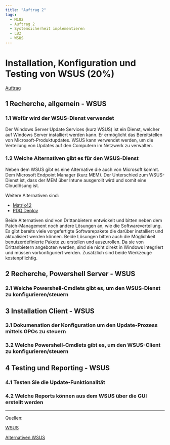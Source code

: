 ```yaml
---
title: "Auftrag 2"
tags:
  - M182
  - Auftrag 2
  - Systemsicherheit implementieren
  - LB2
  - WSUS
---
```


# Installation, Konfiguration und Testing von WSUS (20%)

[Auftrag](/data/m182/lb2/auftrag02.pdf)

## 1 Recherche, allgemein - WSUS

### 1.1 Wofür wird der WSUS-Dienst verwendet

Der Windows Server Update Services (kurz WSUS) ist ein Dienst, welcher auf Windows Server installiert werden kann. Er ermöglicht das Bereitstellen von Microsoft-Produktupdates. WSUS kann verwendet werden, um die Verteilung von Updates auf den Computern im Netzwerk zu verwalten.

### 1.2 Welche Alternativen gibt es für den WSUS-Dienst

Neben dem WSUS gibt es eine Alternative die auch von Microsoft kommt. Dem Microsoft Endpoint Manager (kurz MEM). Der Unterschied zum WSUS-Dienst ist, dass der MEM über Intune ausgerollt wird und somit eine Cloudlösung ist.

Weitere Alternativen sind:

- [Matrix42](https://www.matrix42.com/de/)
- [PDQ Deploy](https://www.pdq.com/solutions/patch-management-software/)

Beide Alternativen sind von Drittanbietern entwickelt und bitten neben dem Patch-Management noch andere Lösungen an, wie die Softwareverteilung. Es gibt bereits viele vorgefertigte Softwarepakete die darüber installiert und aktualisiert werden können. Beide Lösungen bitten auch die Möglichkeit benutzerdefinierte Pakete zu erstellen und auszurollen. Da sie von Drittanbietern angeboten werden, sind sie nicht direkt in Windows integriert und müssen vorkonfiguriert werden. Zusätzlich sind beide Werkzeuge kostenpflichtig.

## 2 Recherche, Powershell Server - WSUS

### 2.1 Welche Powershell-Cmdlets gibt es, um den WSUS-Dienst zu konfigurieren/steuern

## 3 Installation Client - WSUS

### 3.1 Dokumenation der Konfiguration um den Update-Prozess mittels GPOs zu steuern

### 3.2 Welche Powershell-Cmdlets gibt es, um den WSUS-Client zu konfigurieren/steuern

## 4 Testing und Reporting - WSUS

### 4.1 Testen Sie die Update-Funktionalität

### 4.2 Welche Reports können aus dem WSUS über die GUI erstellt werden

---

Quellen:

[WSUS](https://learn.microsoft.com/de-de/windows-server/administration/windows-server-update-services/get-started/windows-server-update-services-wsus)

[Alternativen WSUS](https://www.computerweekly.com/de/feature/Acht-WSUS-Alternativen-fuer-das-Patch-Management)
